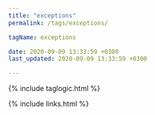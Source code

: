 ```yaml
---
title: "exceptions"
permalink: /tags/exceptions/

tagName: exceptions

date: 2020-09-09 13:33:59 +0300
last_updated: 2020-09-09 13:33:59 +0300

---
```


{% include taglogic.html %}

{% include links.html %}
